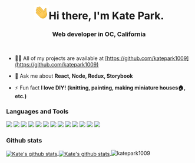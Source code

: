 <h1 align="center"><img src="https://raw.githubusercontent.com/ABSphreak/ABSphreak/master/gifs/Hi.gif" width="40px" />Hi there, I'm Kate Park.</h1>
<h3 align="center">Web developer in OC, California</h3>

<br />

- 👨‍💻 All of my projects are available at [https://github.com/katepark1009](https://github.com/katepark1009)

- 💬 Ask me about **React, Node, Redux, Storybook**

- ⚡ Fun fact **I love DIY! (knitting, painting, making miniature houses🏠, etc.)**

### Languages and Tools

![](https://img.shields.io/badge/-JavaScript-informational?style=flat&logo=javascript&logoColor=white&color=007BE0)
![](https://img.shields.io/badge/-HTML-informational?style=flat&logo=html&logoColor=white&color=007BE0)
![](https://img.shields.io/badge/-CSS-informational?style=flat&logo=css&logoColor=white&color=007BE0)
![](https://img.shields.io/badge/-SASS-informational?style=flat&logo=css&logoColor=white&color=007BE0)
![](https://img.shields.io/badge/-React-informational?style=flat&logo=react&logoColor=white&color=007BE0)
![](https://img.shields.io/badge/-ReactNative-informational?style=flat&logo=react&logoColor=white&color=007BE0)
![](https://img.shields.io/badge/-Redux-informational?style=flat&logo=redux&logoColor=white&color=007BE0)
![](https://img.shields.io/badge/-GraphQL-informational?style=flat&logo=graphql&logoColor=white&color=007BE0)
![](https://img.shields.io/badge/-Node-informational?style=flat&logo=node&logoColor=white&color=007BE0)
![](https://img.shields.io/badge/-PostgreSQL-informational?style=flat&logo=postgresql&logoColor=white&color=007BE0)
![](https://img.shields.io/badge/-Docker-informational?style=flat&logo=docker&logoColor=white&color=007BE0)
![](https://img.shields.io/badge/-Storybook-informational?style=flat&logo=book&logoColor=white&color=007BE0)
![](https://img.shields.io/badge/-Bash-informational?style=flat&logo=gnu-bash&logoColor=white&color=007BE0)

### Github stats

<a href="https://github.com/katepark1009/katepark1009">
  <img align="center" src="https://github-readme-stats.vercel.app/api?username=katepark1009&show_icons=true&line_height=27&count_private=true&theme=material-palenight&show_icons=true&hide=stars,issues" alt="Kate's github stats" />
</a>

<a href="https://github.com/katepark1009/katepark1009">
  <img align="center" src="https://github-readme-stats.vercel.app/api/top-langs/?username=katepark1009&layout=compact&hide=html" alt="Kate's github stats" />
</a>

<img src="https://komarev.com/ghpvc/?username=katepark1009&color=ff69b4" alt="katepark1009" />


